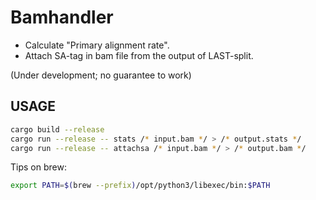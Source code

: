 # Bamhandler

* Calculate "Primary alignment rate".
* Attach SA-tag in bam file from the output of LAST-split.

(Under development; no guarantee to work)

## USAGE

```bash
cargo build --release
cargo run --release -- stats /* input.bam */ > /* output.stats */
cargo run --release -- attachsa /* input.bam */ > /* output.bam */
```

Tips on brew:

```bash
export PATH=$(brew --prefix)/opt/python3/libexec/bin:$PATH 
```
